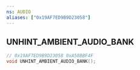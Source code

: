 ```yaml
---
ns: AUDIO
aliases: ["0x19AF7ED9B9D23058"]
---
```

## UNHINT_AMBIENT_AUDIO_BANK

```c
// 0x19AF7ED9B9D23058 0xA58BBF4F
void UNHINT_AMBIENT_AUDIO_BANK();
```


